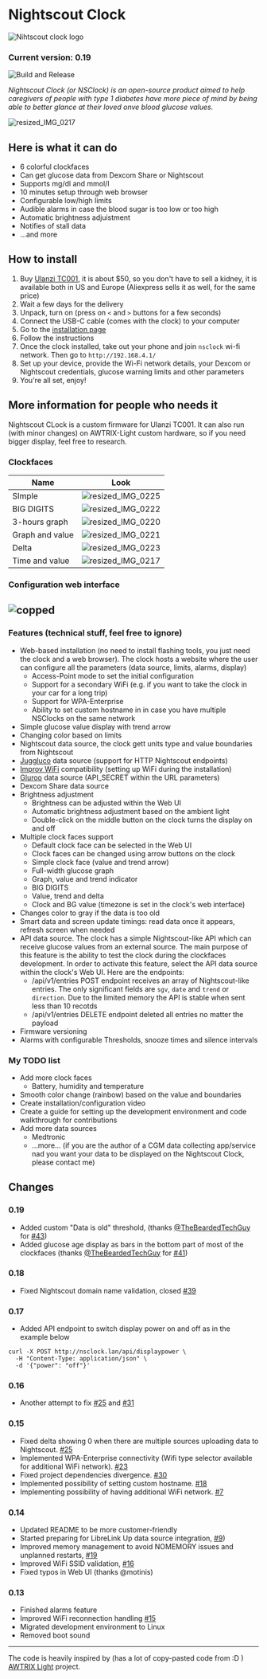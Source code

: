 # Nightscout Clock
![Nihtscout clock logo](https://github.com/ktomy/nightscout-clock/assets/1446257/1198c06d-b017-409d-aca3-2bca63581ecb)

### Current version: 0.19
![Build and Release](https://github.com/ktomy/nightscout-clock/actions/workflows/build_release.yml/badge.svg)

*Nightscout Clock (or NSClock) is an open-source product aimed to help caregivers of people with type 1 diabetes have more piece of mind by being able to better glance at their loved onve blood glucose values.*

![resized_IMG_0217](https://github.com/user-attachments/assets/9c5d810a-76c0-414b-8d93-d46a6afa8bf6)

## Here is what it can do
* 6 colorful clockfaces
* Can get glucose data from Dexcom Share or Nightscout
* Supports mg/dl and mmol/l
* 10 minutes setup through web browser
* Configurable low/high limits
* Audible alarms in case the blood sugar is too low or too high
* Automatic brightness adjuistment
* Notifies of stall data
* ...and more

## How to install
1. Buy [Ulanzi TC001](https://www.ulanzi.com/products/ulanzi-pixel-smart-clock-2882?aff=1191), it is about $50, so you don't have to sell a kidney, it is available both in US and Europe (Aliexpress sells it as well, for the same price)
2. Wait a few days for the delivery
3. Unpack, turn on (press on `<` and `>` buttons for a few seconds)
4. Connect the USB-C cable (comes with the clock) to your computer
5. Go to the [installation page](https://ktomy.github.io/nightscout-clock/)
6. Follow the instructions
7. Once the clock installed, take out your phone and join `nsclock` wi-fi network. Then go to `http://192.168.4.1/`
8. Set up your device, provide the Wi-Fi network details, your Dexcom or Nightscout credentials, glucose warning limits and other parameters
9. You're all set, enjoy!

## More information for people who needs it

Nightscout CLock is a custom firmware for Ulanzi TC001. It can also run (with minor changes) on AWTRIX-Light custom hardware, so if you need bigger display, feel free to research.

### Clockfaces
| Name            | Look     |
|-----------------|----------|
| SImple          | ![resized_IMG_0225](https://github.com/user-attachments/assets/79cbda6d-5c0b-47fa-b5b4-2a5a10322a7d) |
| BIG DIGITS      | ![resized_IMG_0222](https://github.com/user-attachments/assets/59d5bea9-977b-4c40-b308-636d3d70055a) |
| 3-hours graph   | ![resized_IMG_0220](https://github.com/user-attachments/assets/86f36885-4479-412b-95fc-9fa527e12050) |
| Graph and value | ![resized_IMG_0221](https://github.com/user-attachments/assets/cb21ac92-a6d5-408c-b116-69726b58abc1) |
| Delta           | ![resized_IMG_0223](https://github.com/user-attachments/assets/dce1ecd4-a51b-4596-a292-0535c66f505c) |
| Time and value  | ![resized_IMG_0217](https://github.com/user-attachments/assets/d92832c2-8713-4ccf-9cc7-67202153d111) |

### Configuration web interface
![copped](https://github.com/user-attachments/assets/6a04b1f2-6c07-49ee-8c63-e145d3823ee9)
--------
### Features (technical stuff, feel free to ignore)
* Web-based installation (no need to install flashing tools, you just need the clock and a web browser). The clock hosts a website where the user can configure all the  parameters (data source, limits, alarms, display)
    * Access-Point mode to set the initial configuration
    * Support for a secondary WiFi (e.g. if you want to take the clock in your car for a long trip)
    * Support for WPA-Enterprise
    * Ability to set custom hostname in in case you have multiple NSClocks on the same network
* Simple glucose value display with trend arrow
* Changing color based on limits
* Nightscout data source, the clock gett units type and value boundaries from Nightscout
* [Juggluco](https://www.juggluco.nl/) data source (support for HTTP Nightscout endpoints)
* [Improv WiFi](https://github.com/improv-wifi) compatibility (setting up WiFi during the installation)
* [Gluroo](https://gluroo.com/) data source (API_SECRET within the URL parameters)
* Dexcom Share data source
* Brightness adjustment
   * Brightness can be adjusted within the Web UI
   * Automatic brightness adjustment based on the ambient light
   * Double-click on the middle button on the clock turns the display on and off
* Multiple clock faces support
   * Default clock face can be selected in the Web UI
   * Clock faces can be changed using arrow buttons on the clock
   * Simple clock face (value and trend arrow)
   * Full-width glucose graph
   * Graph, value and trend indicator
   * BIG DIGITS
   * Value, trend and delta
   * Clock and BG value (timezone is set in the clock's web interface)
* Changes color to gray if the data is too old
* Smart data and screen update timings: read data once it appears, refresh screen when needed
* API data source. The clock has a simple Nightscout-like API which can receive glucose values from an external source. The main purpose of this feature is the ability to test the clock during the clockfaces development. In order to activate this feature, select the API data source within the clock's Web UI. Here are the endpoints:
    * /api/v1/entries POST endpoint receives an array of Nightscout-like entries. The only significant fields are `sgv`, `date` and `trend` or `direction`. Due to the limited memory the API is stable when sent less than 10 recotds
    * /api/v1/entries DELETE endpoint deleted all entries no matter the payload
* Firmware versioning
* Alarms with configurable Thresholds, snooze times and silence intervals

### My TODO list
* Add more clock faces
    * Battery, humidity and temperature
* Smooth color change (rainbow) based on the value and boundaries
* Create installation/configuration video
* Create a guide for setting up the development environment and code walkthrough for contributions
* Add more data sources
   * Medtronic
   * ...more... (if you are the author of a CGM data collecting app/service nad you want your data to be displayed on the Nightscout Clock, please contact me)
 
## Changes

### 0.19

- Added custom "Data is old" threshold, (thanks [@TheBeardedTechGuy](https://github.com/TheBeardedTechGuy) for [#43](https://github.com/ktomy/nightscout-clock/pull/43))
- Added glucose age display as bars in the bottom part of most of the clockfaces (thanks [@TheBeardedTechGuy](https://github.com/TheBeardedTechGuy) for [#41](https://github.com/ktomy/nightscout-clock/pull/41))

### 0.18

- Fixed Nightscout domain name validation, closed [#39](https://github.com/ktomy/nightscout-clock/issues/39)

### 0.17

- Added API endpoint to switch display power on and off as in the example below
```
curl -X POST http://nsclock.lan/api/displaypower \
  -H "Content-Type: application/json" \
  -d '{"power": "off"}'
```

### 0.16

- Another attempt to fix [#25](https://github.com/ktomy/nightscout-clock/issues/25) and [#31](https://github.com/ktomy/nightscout-clock/issues/31)

### 0.15

- Fixed delta showing 0 when there are multiple sources uploading data to Nightscout. [#25](https://github.com/ktomy/nightscout-clock/issues/25)
- Implemented WPA-Enterprise connectivity (Wifi type selector available for additional WiFi network). [#23](https://github.com/ktomy/nightscout-clock/issues/23)
- Fixed project dependencies divergence. [#30](https://github.com/ktomy/nightscout-clock/issues/30)
- Implemented possibility of setting custom hostname. [#18](https://github.com/ktomy/nightscout-clock/issues/18)
- Implementing possibility of having additional WiFi network. [#7](https://github.com/ktomy/nightscout-clock/issues/7)

### 0.14

- Updated README to be more customer-friendly
- Started preparing for LibreLink Up data source integration, [#9](https://github.com/ktomy/nightscout-clock/issues/9))
- Improved memory management to avoid NOMEMORY issues and unplanned restarts, [#19](https://github.com/ktomy/nightscout-clock/issues/19)
- Improved WiFi SSID validation, [#16](https://github.com/ktomy/nightscout-clock/issues/16)
- Fixed typos in Web UI (thanks @motinis)

### 0.13

- Finished alarms feature
- Improved WiFi reconnection handling [#15](https://github.com/ktomy/nightscout-clock/issues/15)
- Migrated development environment to Linux
- Removed boot sound

---
The code is heavily inspired by (has a lot of copy-pasted code from :D ) [AWTRIX Light](https://github.com/Blueforcer/awtrix-light) project.
